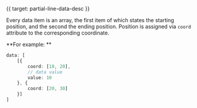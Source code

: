 
{{ target: partial-line-data-desc }}

Every data item is an array, the first item of which states the starting position, and the second the ending position. Position is assigned via `coord` attribute to the corresponding coordinate.

**For example: **
```ts
data: [
    [{
        coord: [10, 20],
        // data value
        value: 10
    }, {
        coord: [20, 30]
    }]
]
```

